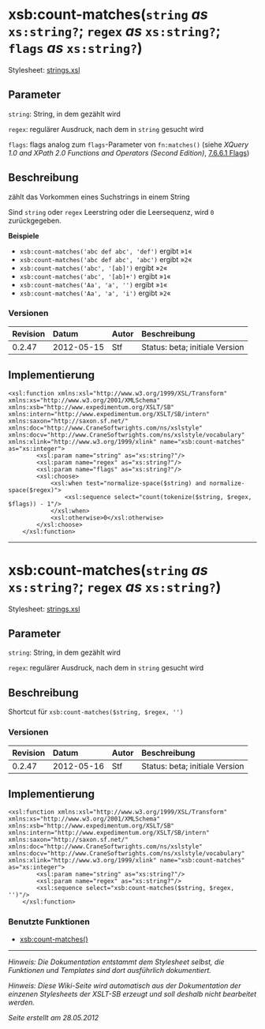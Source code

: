 # xsb:count-matches(`string` _as_ `xs:string?`; `regex` _as_ `xs:string?`; `flags` _as_ `xs:string?`) #

Stylesheet: [strings.xsl](http://code.google.com/p/xslt-sb/source/browse/trunk/xslt-sb/strings.xsl)

## Parameter ##
`string`: String, in dem gezählt wird


`regex`: regulärer Ausdruck, nach dem in `string` gesucht wird


`flags`: flags analog zum `flags`-Parameter von `fn:matches()` (siehe _XQuery 1.0 and XPath 2.0 Functions and Operators (Second Edition)_, [7.6.6.1 Flags](http://www.w3.org/TR/xpath-functions/#flags))



## Beschreibung ##
zählt das Vorkommen eines Suchstrings in einem String

Sind `string` oder `regex` Leerstring oder die Leersequenz, wird `0` zurückgegeben.


**Beispiele**
  * `xsb:count-matches('abc def abc', 'def')` ergibt »`1`«
  * `xsb:count-matches('abc def abc', 'abc')` ergibt »`2`«
  * `xsb:count-matches('abc', '[ab]')` ergibt »`2`«
  * `xsb:count-matches('abc', '[ab]+')` ergibt »`1`«
  * `xsb:count-matches('Aa', 'a', '')` ergibt »`1`«
  * `xsb:count-matches('Aa', 'a', 'i')` ergibt »`2`«

### Versionen ###
| Revision | Datum | Autor | Beschreibung |
|:---------|:------|:------|:-------------|
| 0.2.47 | 2012-05-15 | Stf |   Status: beta;   initiale Version   |


## Implementierung ##
```
<xsl:function xmlns:xsl="http://www.w3.org/1999/XSL/Transform" xmlns:xs="http://www.w3.org/2001/XMLSchema" xmlns:xsb="http://www.expedimentum.org/XSLT/SB" xmlns:intern="http://www.expedimentum.org/XSLT/SB/intern" xmlns:saxon="http://saxon.sf.net/" xmlns:doc="http://www.CraneSoftwrights.com/ns/xslstyle" xmlns:docv="http://www.CraneSoftwrights.com/ns/xslstyle/vocabulary" xmlns:xlink="http://www.w3.org/1999/xlink" name="xsb:count-matches" as="xs:integer">
		<xsl:param name="string" as="xs:string?"/>
		<xsl:param name="regex" as="xs:string?"/>
		<xsl:param name="flags" as="xs:string?"/>
		<xsl:choose>
			<xsl:when test="normalize-space($string) and normalize-space($regex)">
				<xsl:sequence select="count(tokenize($string, $regex, $flags)) - 1"/>
			</xsl:when>
			<xsl:otherwise>0</xsl:otherwise>
		</xsl:choose>
	</xsl:function>
```


---

# xsb:count-matches(`string` _as_ `xs:string?`; `regex` _as_ `xs:string?`) #

Stylesheet: [strings.xsl](http://code.google.com/p/xslt-sb/source/browse/trunk/xslt-sb/strings.xsl)

## Parameter ##
`string`: String, in dem gezählt wird


`regex`: regulärer Ausdruck, nach dem in `string` gesucht wird



## Beschreibung ##
Shortcut für `xsb:count-matches($string, $regex, '')`

### Versionen ###
| Revision | Datum | Autor | Beschreibung |
|:---------|:------|:------|:-------------|
| 0.2.47 | 2012-05-16 | Stf |   Status: beta;   initiale Version   |


## Implementierung ##
```
<xsl:function xmlns:xsl="http://www.w3.org/1999/XSL/Transform" xmlns:xs="http://www.w3.org/2001/XMLSchema" xmlns:xsb="http://www.expedimentum.org/XSLT/SB" xmlns:intern="http://www.expedimentum.org/XSLT/SB/intern" xmlns:saxon="http://saxon.sf.net/" xmlns:doc="http://www.CraneSoftwrights.com/ns/xslstyle" xmlns:docv="http://www.CraneSoftwrights.com/ns/xslstyle/vocabulary" xmlns:xlink="http://www.w3.org/1999/xlink" name="xsb:count-matches" as="xs:integer">
		<xsl:param name="string" as="xs:string?"/>
		<xsl:param name="regex" as="xs:string?"/>
		<xsl:sequence select="xsb:count-matches($string, $regex, '')"/>
	</xsl:function>
```

### Benutzte Funktionen ###
  * [xsb:count-matches()](xsb_count_matches.md)


---


_Hinweis: Die Dokumentation entstammt dem Stylesheet selbst, die Funktionen und Templates sind dort ausführlich dokumentiert._

_Hinweis: Diese Wiki-Seite wird automatisch aus der Dokumentation der einzenen Stylesheets der XSLT-SB erzeugt und soll deshalb nicht bearbeitet werden._

_Seite erstellt am 28.05.2012_
